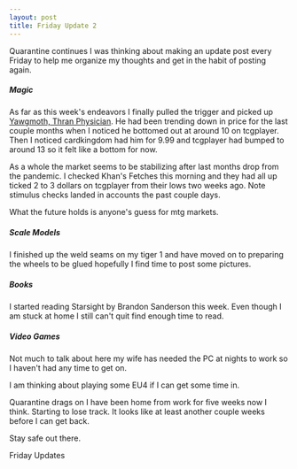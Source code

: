```yaml
---
layout: post
title: Friday Update 2
---
```


Quarantine continues I was thinking about making an update post every Friday to help me organize my thoughts and get in the habit of posting again.

##### Magic
As far as this week's endeavors I finally pulled the trigger and picked up [Yawgmoth, Thran Physician](https://scryfall.com/card/mh1/116/yawgmoth-thran-physician). He had been trending down in price for the last couple months when I noticed he bottomed out at around 10 on tcgplayer. Then I noticed cardkingdom had him for 9.99 and tcgplayer had bumped to around 13 so it felt like a bottom for now.

As a whole the market seems to be stabilizing after last months drop from the pandemic. I checked Khan's Fetches this morning and they had all up ticked 2 to 3 dollars on tcgplayer from their lows two weeks ago. Note stimulus checks landed in accounts the past couple days.

What the future holds is anyone's guess for mtg markets.

##### Scale Models
I finished up the weld seams on my tiger 1 and have moved on to preparing the wheels to be glued hopefully I find time to post some pictures.

##### Books
I started reading Starsight by Brandon Sanderson this week. Even though I am stuck at home I still can't quit find enough time to read.

##### Video Games
Not much to talk about here my wife has needed the PC at nights to work so I haven't had any time to get on.

I am thinking about playing some EU4 if I can get some time in.


Quarantine drags on I have been home from work for five weeks now I think. Starting to lose track. It looks like at least another couple weeks before I can get back.

Stay safe out there.

Friday Updates
